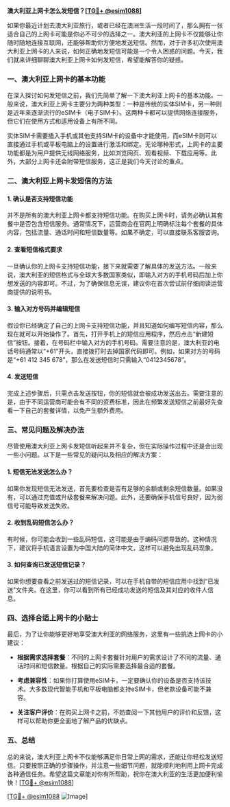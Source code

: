 **澳大利亚上网卡怎么发短信？[[TG💪+ @esim1088](https://t.me/s/esim1088)]**

如果你最近计划去澳大利亚旅行，或者已经在澳洲生活一段时间了，那么拥有一张适合自己的上网卡可能是你必不可少的选择之一。澳大利亚的上网卡不仅能够让你随时随地连接互联网，还能够帮助你方便地发送短信。然而，对于许多初次使用澳大利亚上网卡的人来说，如何正确地发短信可能是一个令人困惑的问题。今天，我们就来详细聊聊澳大利亚上网卡如何发短信，希望能解答你的疑惑。

### 一、澳大利亚上网卡的基本功能

在深入探讨如何发短信之前，我们先简单了解一下澳大利亚上网卡的基本功能。一般来说，澳大利亚上网卡主要分为两种类型：一种是传统的实体SIM卡，另一种则是近年来逐渐流行的eSIM卡（电子SIM卡）。这两种卡都可以提供网络连接服务，但它们在使用方式和适用设备上有所不同。

实体SIM卡需要插入手机或其他支持SIM卡的设备中才能使用，而eSIM卡则可以直接通过手机或平板电脑上的设置进行激活和绑定。无论哪种形式，上网卡的主要功能都是为用户提供无线网络服务，比如浏览网页、观看视频、下载应用等。此外，大部分上网卡还会附带短信服务，这正是我们今天讨论的重点。

### 二、澳大利亚上网卡发短信的方法

#### 1. 确认是否支持短信功能

并不是所有的澳大利亚上网卡都支持短信功能。在购买上网卡时，请务必确认其套餐中是否包含短信服务。通常情况下，运营商会在官网上明确标注每个套餐的具体内容，包括流量、通话时间和短信数量等。如果不确定，可以直接联系客服咨询。

#### 2. 查看短信格式要求

一旦确认你的上网卡支持短信功能，接下来就需要了解具体的发送方法。一般来说，澳大利亚的短信格式与全球大多数国家类似，即输入对方的手机号码后加上你想发送的内容即可。不过，为了确保信息无误，建议你在首次尝试前仔细阅读运营商提供的说明书。

#### 3. 输入对方号码并编辑短信

假设你已经确定了自己的上网卡支持短信功能，并且知道如何编写短信内容，那么现在就可以开始操作了。首先，打开手机上的短信应用程序，然后点击“新建短信”按钮。接着，在号码栏中输入对方的手机号码。需要注意的是，澳大利亚的电话号码通常以“+61”开头，直接拨打时去掉国家代码即可。例如，如果对方的号码是“+61 412 345 678”，那么在发送短信时只需输入“0412345678”。

#### 4. 发送短信

完成上述步骤后，只需点击发送按钮，你的短信就会被成功发送出去。需要注意的是，由于不同运营商可能会有不同的资费标准，因此在频繁发送短信之前最好先查看一下自己的套餐详情，以免产生额外费用。

### 三、常见问题及解决办法

尽管使用澳大利亚上网卡发短信听起来并不复杂，但在实际操作过程中还是会出现一些小问题。以下是一些常见的疑问以及相应的解决方案：

#### 1. 短信无法发送怎么办？

如果你发现短信无法发送，首先要检查是否有足够的余额或剩余短信数量。如果没有，可以通过充值或升级套餐来解决问题。此外，还要确保手机信号良好，因为弱信号可能导致发送失败。

#### 2. 收到乱码短信怎么办？

有时候，你可能会收到一些乱码短信，这可能是由于编码问题导致的。这种情况下，建议将手机语言设置为中国大陆的简体中文，这样可以避免出现乱码现象。

#### 3. 如何查询已发送短信记录？

如果你想要查看之前发送过的短信记录，可以在手机自带的短信应用中找到“已发送”文件夹。在这里，你可以看到所有已经成功发送的短信及其对应的收件人信息。

### 四、选择合适上网卡的小贴士

最后，为了让你能够更好地享受澳大利亚的网络服务，这里有一些挑选上网卡的小建议：

- **根据需求选择套餐**：不同的上网卡套餐针对用户的需求设计了不同的流量、通话时间和短信数量。根据自己的实际需要选择最合适的套餐。
  
- **考虑兼容性**：如果你打算使用eSIM卡，一定要确认你的设备是否支持该技术。大多数现代智能手机和平板电脑都支持eSIM卡，但老款设备可能不兼容。

- **关注客户评价**：在购买上网卡之前，不妨查阅一下其他用户的评价和反馈，这样可以帮助你更全面地了解产品的优缺点。

### 五、总结

总的来说，澳大利亚上网卡不仅能够满足你日常上网的需求，还能让你轻松发送短信。只要按照正确的步骤操作，并注意一些细节问题，就能顺利地利用上网卡完成各种通信任务。希望这篇文章能对你有所帮助，祝你在澳大利亚的生活更加便利愉快！[[TG💪+ @esim1088](https://t.me/s/esim1088)]

[[TG💪+ @esim1088](https://t.me/s/esim1088) ![Image](https://i.postimg.cc/4NQfJmqS/Snipaste-2025-05-13-00-14-12.png)]
